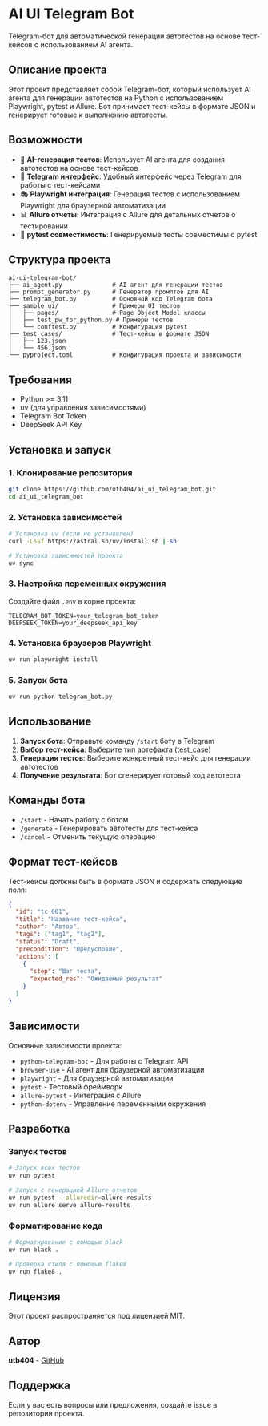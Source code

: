# AI UI Telegram Bot

Telegram-бот для автоматической генерации автотестов на основе тест-кейсов с использованием AI агента.

## Описание проекта

Этот проект представляет собой Telegram-бот, который использует AI агента для генерации автотестов на Python с использованием Playwright, pytest и Allure. Бот принимает тест-кейсы в формате JSON и генерирует готовые к выполнению автотесты.

## Возможности

- 🤖 **AI-генерация тестов**: Использует AI агента для создания автотестов на основе тест-кейсов
- 📱 **Telegram интерфейс**: Удобный интерфейс через Telegram для работы с тест-кейсами
- 🎭 **Playwright интеграция**: Генерация тестов с использованием Playwright для браузерной автоматизации
- 📊 **Allure отчеты**: Интеграция с Allure для детальных отчетов о тестировании
- 🧪 **pytest совместимость**: Генерируемые тесты совместимы с pytest

## Структура проекта

```
ai-ui-telegram-bot/
├── ai_agent.py              # AI агент для генерации тестов
├── prompt_generator.py      # Генератор промптов для AI
├── telegram_bot.py          # Основной код Telegram бота
├── sample_ui/               # Примеры UI тестов
│   ├── pages/               # Page Object Model классы
│   ├── test_pw_for_python.py # Примеры тестов
│   └── conftest.py          # Конфигурация pytest
├── test_cases/              # Тест-кейсы в формате JSON
│   ├── 123.json
│   └── 456.json
└── pyproject.toml           # Конфигурация проекта и зависимости
```

## Требования

- Python >= 3.11
- uv (для управления зависимостями)
- Telegram Bot Token
- DeepSeek API Key

## Установка и запуск

### 1. Клонирование репозитория

```bash
git clone https://github.com/utb404/ai_ui_telegram_bot.git
cd ai_ui_telegram_bot
```

### 2. Установка зависимостей

```bash
# Установка uv (если не установлен)
curl -LsSf https://astral.sh/uv/install.sh | sh

# Установка зависимостей проекта
uv sync
```

### 3. Настройка переменных окружения

Создайте файл `.env` в корне проекта:

```env
TELEGRAM_BOT_TOKEN=your_telegram_bot_token
DEEPSEEK_TOKEN=your_deepseek_api_key
```

### 4. Установка браузеров Playwright

```bash
uv run playwright install
```

### 5. Запуск бота

```bash
uv run python telegram_bot.py
```

## Использование

1. **Запуск бота**: Отправьте команду `/start` боту в Telegram
2. **Выбор тест-кейса**: Выберите тип артефакта (test_case)
3. **Генерация тестов**: Выберите конкретный тест-кейс для генерации автотестов
4. **Получение результата**: Бот сгенерирует готовый код автотеста

## Команды бота

- `/start` - Начать работу с ботом
- `/generate` - Генерировать автотесты для тест-кейса
- `/cancel` - Отменить текущую операцию

## Формат тест-кейсов

Тест-кейсы должны быть в формате JSON и содержать следующие поля:

```json
{
  "id": "tc_001",
  "title": "Название тест-кейса",
  "author": "Автор",
  "tags": ["tag1", "tag2"],
  "status": "Draft",
  "precondition": "Предусловие",
  "actions": [
    {
      "step": "Шаг теста",
      "expected_res": "Ожидаемый результат"
    }
  ]
}
```

## Зависимости

Основные зависимости проекта:

- `python-telegram-bot` - Для работы с Telegram API
- `browser-use` - AI агент для браузерной автоматизации
- `playwright` - Для браузерной автоматизации
- `pytest` - Тестовый фреймворк
- `allure-pytest` - Интеграция с Allure
- `python-dotenv` - Управление переменными окружения

## Разработка

### Запуск тестов

```bash
# Запуск всех тестов
uv run pytest

# Запуск с генерацией Allure отчетов
uv run pytest --alluredir=allure-results
uv run allure serve allure-results
```

### Форматирование кода

```bash
# Форматирование с помощью black
uv run black .

# Проверка стиля с помощью flake8
uv run flake8 .
```

## Лицензия

Этот проект распространяется под лицензией MIT.

## Автор

**utb404** - [GitHub](https://github.com/utb404)

## Поддержка

Если у вас есть вопросы или предложения, создайте issue в репозитории проекта.
